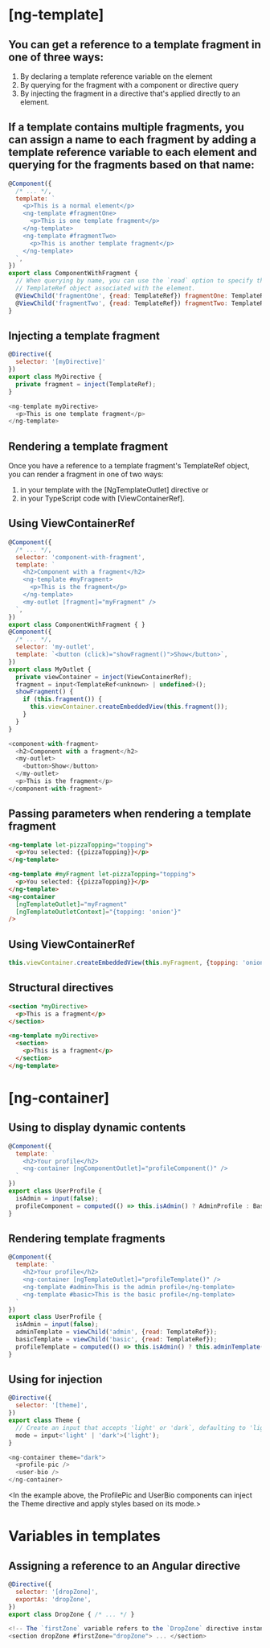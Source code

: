 # [ng-template]
## You can get a reference to a template fragment in one of three ways:

1. By declaring a template reference variable on the <ng-template> element
2. By querying for the fragment with a component or directive query
3. By injecting the fragment in a directive that's applied directly to an <ng-template> element.

## If a template contains multiple fragments, you can assign a name to each fragment by adding a template reference variable to each <ng-template> element and querying for the fragments based on that name:

```js
@Component({
  /* ... */,
  template: `
    <p>This is a normal element</p>
    <ng-template #fragmentOne>
      <p>This is one template fragment</p>
    </ng-template>
    <ng-template #fragmentTwo>
      <p>This is another template fragment</p>
    </ng-template>
  `,
})
export class ComponentWithFragment {
  // When querying by name, you can use the `read` option to specify that you want to get the
  // TemplateRef object associated with the element.
  @ViewChild('fragmentOne', {read: TemplateRef}) fragmentOne: TemplateRef<unknown> | undefined;
  @ViewChild('fragmentTwo', {read: TemplateRef}) fragmentTwo: TemplateRef<unknown> | undefined;
}
```

## Injecting a template fragment

```js
@Directive({
  selector: '[myDirective]'
})
export class MyDirective {
  private fragment = inject(TemplateRef);
}

<ng-template myDirective>
  <p>This is one template fragment</p>
</ng-template>
```

## Rendering a template fragment
Once you have a reference to a template fragment's TemplateRef object, you can render a fragment in one of two ways: 
1. in your template with the [NgTemplateOutlet] directive or 
2. in your TypeScript code with [ViewContainerRef].


## Using ViewContainerRef
```js
@Component({
  /* ... */,
  selector: 'component-with-fragment',
  template: `
    <h2>Component with a fragment</h2>
    <ng-template #myFragment>
      <p>This is the fragment</p>
    </ng-template>
    <my-outlet [fragment]="myFragment" />
  `,
})
export class ComponentWithFragment { }
@Component({
  /* ... */,
  selector: 'my-outlet',
  template: `<button (click)="showFragment()">Show</button>`,
})
export class MyOutlet {
  private viewContainer = inject(ViewContainerRef);
  fragment = input<TemplateRef<unknown> | undefined>();
  showFragment() {
    if (this.fragment()) {
      this.viewContainer.createEmbeddedView(this.fragment());
    }
  }
}

<component-with-fragment>
  <h2>Component with a fragment</h2>
  <my-outlet>
    <button>Show</button>
  </my-outlet>
  <p>This is the fragment</p>
</component-with-fragment>
```
## Passing parameters when rendering a template fragment

```html
<ng-template let-pizzaTopping="topping">
  <p>You selected: {{pizzaTopping}}</p>
</ng-template>

<ng-template #myFragment let-pizzaTopping="topping">
  <p>You selected: {{pizzaTopping}}</p>
</ng-template>
<ng-container
  [ngTemplateOutlet]="myFragment"
  [ngTemplateOutletContext]="{topping: 'onion'}"
/>
```

## Using ViewContainerRef

```js
this.viewContainer.createEmbeddedView(this.myFragment, {topping: 'onion'});
```

## Structural directives
```html
<section *myDirective>
  <p>This is a fragment</p>
</section>

<ng-template myDirective>
  <section>
    <p>This is a fragment</p>
  </section>
</ng-template>
```

# [ng-container]
## Using <ng-container> to display dynamic contents
```js
@Component({
  template: `
    <h2>Your profile</h2>
    <ng-container [ngComponentOutlet]="profileComponent()" />
  `
})
export class UserProfile {
  isAdmin = input(false);
  profileComponent = computed(() => this.isAdmin() ? AdminProfile : BasicUserProfile);
}
```

## Rendering template fragments

```js
@Component({
  template: `
    <h2>Your profile</h2>
    <ng-container [ngTemplateOutlet]="profileTemplate()" />
    <ng-template #admin>This is the admin profile</ng-template>
    <ng-template #basic>This is the basic profile</ng-template>
  `
})
export class UserProfile {
  isAdmin = input(false);
  adminTemplate = viewChild('admin', {read: TemplateRef});
  basicTemplate = viewChild('basic', {read: TemplateRef});
  profileTemplate = computed(() => this.isAdmin() ? this.adminTemplate() : this.basicTemplate());
}
```

## Using <ng-container> for injection

```js
@Directive({
  selector: '[theme]',
})
export class Theme {
  // Create an input that accepts 'light' or 'dark`, defaulting to 'light'.
  mode = input<'light' | 'dark'>('light');
}

<ng-container theme="dark">
  <profile-pic />
  <user-bio />
</ng-container>
```
<In the example above, the ProfilePic and UserBio components can inject the Theme directive and apply styles based on its mode.>

# Variables in templates
## Assigning a reference to an Angular directive
```js
@Directive({
  selector: '[dropZone]',
  exportAs: 'dropZone',
})
export class DropZone { /* ... */ }

<!-- The `firstZone` variable refers to the `DropZone` directive instance. -->
<section dropZone #firstZone="dropZone"> ... </section>
```

<You cannot refer to a directive that does not specify an exportAs name.>